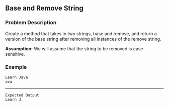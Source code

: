 ## Base and Remove String

### Problem Description
Create a method that takes in two strings, base and remove, and return a version of the base string after removing all instances of the remove string.

**Assumption:** We will assume that the string to be removed is case sensitive.

### Example
    Learn Java
    ava
----
    Expected Output
    Learn J